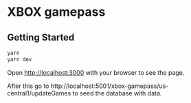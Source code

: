 # XBOX gamepass

## Getting Started

```bash
yarn
yarn dev
```

Open [http://localhost:3000](http://localhost:3000) with your browser to see the page.

After this go to http://localhost:5001/xbox-gamepass/us-central1/updateGames to seed the database with data.
